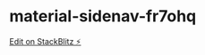 # material-sidenav-fr7ohq

[Edit on StackBlitz ⚡️](https://stackblitz.com/edit/material-sidenav-fr7ohq)